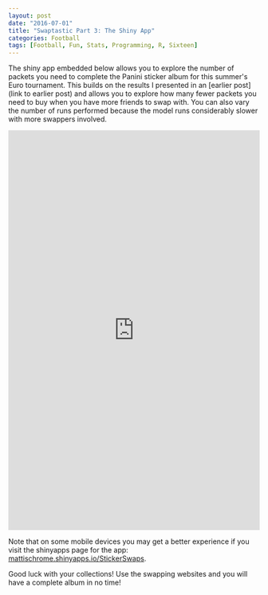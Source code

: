 ```yaml
---
layout: post
date: "2016-07-01"
title: "Swaptastic Part 3: The Shiny App"
categories: Football
tags: [Football, Fun, Stats, Programming, R, Sixteen]
---
```

The shiny app embedded below allows you to explore the number of packets you need to complete the Panini sticker album for this summer's Euro tournament. This builds on the results I presented in an [earlier post](link to earlier post) and allows you to explore how many fewer packets you need to buy when you have more friends to swap with. You can also vary the number of runs performed because the model runs considerably slower with more swappers involved.

<iframe src='https://mattischrome.shinyapps.io/StickerSwaps/' style='border: none; width: 100%; min-height: 800px;'></iframe>

Note that on some mobile devices you may get a better experience if you visit the shinyapps page for the app: [mattischrome.shinyapps.io/StickerSwaps](mattischrome.shinyapps.io/StickerSwaps).

Good luck with your collections! Use the swapping websites and you will have a complete album in no time!
